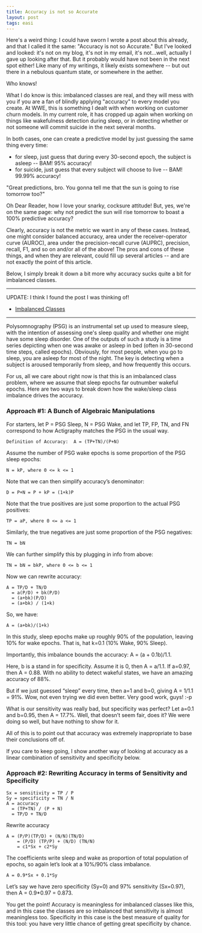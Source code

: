 ```yaml
---
title: Accuracy is not so Accurate
layout: post
tags: easi
---
```



Here's a weird thing: I could have sworn I wrote a post about this already, and that I called it the same: "Accuracy is
not so Accurate."  But I've looked and looked: it's not on my blog, it's not in my email, it's not...well, actually
I gave up looking after that.  But it probably would have not been in the next spot either!  Like many of my writings, it
likely exists somewhere -- but out there in a nebulous quantum state, or somewhere in the aether.  

Who knows!

What I do know is this: imbalanced classes are real, and they will mess with you if you are a fan
of blindly applying "accuracy" to every model you create.  At WWE, this is something I dealt with when working
on customer churn models.  In my current role, it has cropped up again when working on things like wakefulness detection
during sleep, or in detecting whether or not someone will commit suicide in the next several months.

In both cases, one can create a predictive model by just guessing the same thing every time:
* for sleep, just guess that during every 30-second epoch, the subject is asleep -- BAM! 95% accuracy!
* for suicide, just guess that every subject will choose to live -- BAM! 99.99% accuracy!

"Great predictions, bro.  You gonna tell me that the sun is going to rise tomorrow too?"

Oh Dear Reader, how I love your snarky, cocksure attitude!  But, yes, we're on the same page: why not predict the 
sun will rise tomorrow to boast a 100% predictive accuracy?  

Clearly, accuracy is not the metric we want in any of these cases.  Instead, one might consider balanced 
accuracy, area under the receiver-operator curve (AUROC), area under the precision-recall curve (AUPRC), 
precision, recall, F1, and so on and/or all of the above!  The pros and cons of these things, and when
they are relevant, could fill up several articles -- and are not exactly the point of this article.

Below, I simply break it down a bit more why accuracy sucks quite a bit for imbalanced classes.

-----------------------------------------------------------------------------

UPDATE: I think I found the post I was thinking of!  
* [Imbalanced Classes](https://krbnite.github.io/Imbalanced-Classes/)

-----------------------------------------------------------------------------


Polysomnography (PSG) is an instrumental set up used to measure sleep, with the intention of assessing
one's sleep quality and whether one might have some sleep disorder. One of the outputs of such a study
is a time series depicting when one was awake or asleep in bed (often in 30-second time steps, called
epochs).  Obviously, for most people, when you
go to sleep, you are asleep for most of the night.  The key is detecting when a subject is aroused 
temporarily from sleep, and how frequently this occurs.

For us, all we care about right now is that this is an imbalanced class problem, where we assume that
sleep epochs far outnumber wakeful epochs.  Here are two ways to break down how the wake/sleep class imbalance 
drives the accuracy.
 
### Approach #1: A Bunch of Algebraic Manipulations
For starters, let P = PSG Sleep, N = PSG Wake, and let TP, FP, TN, and FN correspond to how Actigraphy 
matches the PSG in the usual way.

```
Definition of Accuracy:  A = (TP+TN)/(P+N)
```

Assume the number of PSG wake epochs is some proportion of the PSG sleep epochs:   
```
N = kP, where 0 <= k <= 1
```

Note that we can then simplify accuracy’s denominator:   
```
D = P+N = P + kP = (1+k)P
```

Note that the true positives are just some proportion to the actual PSG positives:  
```
TP = aP, where 0 <= a <= 1
```

Similarly, the true negatives are just some proportion of the PSG negatives:  
```
TN = bN
```

We can further simplify this by plugging in info from above:  
```
TN = bN = bkP, where 0 <= b <= 1
```
Now we can rewrite accuracy:  
```
A = TP/D + TN/D 
  = a(P/D) + bk(P/D)  
  = (a+bk)(P/D) 
  = (a+bk) / (1+k)
```
 
So, we have:  
```
A = (a+bk)/(1+k)
```

In this study, sleep epochs make up roughly 90% of the population, leaving 10% for wake epochs.  That is, 
hat k=0.1 (10% Wake, 90% Sleep).  
 
Importantly, this imbalance bounds the accuracy: A = (a + 0.1b)/1.1.  
 
Here, b is a stand in for specificity. Assume it is 0, then A = a/1.1.  If a=0.97, then A = 0.88.  With no 
ability to detect wakeful states, we have an amazing accuracy of 88%. 
 
But if we just guessed “sleep” every time, then a=1 and b=0, giving A = 1/1.1 = 91%.  Wow, not even trying 
we did even better.  Very good work, guys!  :-p
 
What is our sensitivity was really bad, but specificity was perfect?  Let a=0.1 and b=0.95, then A = 17.7%.  Well, 
that doesn’t seem fair, does it?  We were doing so well, but have nothing to show for it.
 
All of this is to point out that accuracy was extremely inappropriate to base their conclusions off of.
 
If you care to keep going, I show another way of looking at accuracy as a linear combination of sensitivity and 
specificity below.
 
 
 
### Approach #2:  Rewriting Accuracy in terms of Sensitivity and Specificity
```
Sx = sensitivity = TP / P
Sy = specificity = TN / N
A = accuracy 
  = (TP+TN) / (P + N) 
  = TP/D + TN/D 
```

Rewrite accuracy
```
A = (P/P)(TP/D) + (N/N)(TN/D)
    = (P/D) (TP/P) + (N/D) (TN/N)
    = c1*Sx + c2*Sy
```

The coefficients write sleep and wake as proportion of total population of epochs, so again let’s look at a 10%/90% class imbalance.

```
A = 0.9*Sx + 0.1*Sy
```

Let’s say we have zero specificity (Sy=0) and 97% sensitivity (Sx=0.97), then A = 0.9*0.97 = 0.873.
 
You get the point!  Accuracy is meaningless for imbalanced classes like this, and in this case the classes are so imbalanced that sensitivity is almost meaningless too.  Specificity in this case is the best measure of quality for this tool:  you have very little chance of getting great specificity by chance.
 
